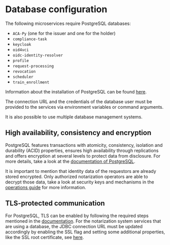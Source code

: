 # Database configuration

The following microservices require PostgreSQL databases:

- `ACA-Py` (one for the issuer and one for the holder)
- `compliance-task`
- `keycloak`
- `oid4vci`
- `oidc-identity-resolver`
- `profile`
- `request-processing`
- `revocation`
- `scheduler`
- `train_enrollment`

Information about the installation of PostgreSQL can be found [here](https://www.postgresql.org/docs/current/admin.html).

The connection URL and the credentials of the database user must be provided to the services via environment variables or command arguments.

It is also possible to use multiple database management systems.

## High availability, consistency and encryption

PostgreSQL features transactions with atomicity, consistency, isolation and durability (ACID) properties, ensures high availability through replications and offers encryption at several levels to protect data from disclosure.
For more details, take a look at the [documentation of PostgreSQL](https://www.postgresql.org/docs/current).

It is important to mention that identity data of the requestors are already stored encrypted.
Only authorized notarization operators are able to decrypt those data, take a look at security keys and mechanisms in the [operations guide](./operations.md) for more information.

## TLS-protected communication

For PostgreSQL, TLS can be enabled by following the required steps mentioned in the [documentation](https://www.postgresql.org/docs/current/ssl-tcp.html).
For the notarization system services that are using a database, the JDBC connection URL must be updated accordingly by enabling the SSL flag and setting some additional properties, like the SSL root certificate, see [here](https://jdbc.postgresql.org/documentation/ssl/).
